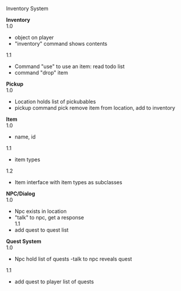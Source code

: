 Inventory System



**Inventory**    
1.0  
- object on player
- "inventory" command shows contents  

1.1  
- Command "use" to use an item: read todo list
- command "drop" item  

**Pickup**     
1.0  
- Location holds list of pickubables
- pickup command pick remove item from location, add to inventory

**Item**    
1.0    
- name, id  

1.1    
- item types  

1.2    
- Item interface with item types as subclasses

**NPC/Dialog**     
1.0  
- Npc exists in location
- "talk" to npc, get a response  
1.1  
- add quest to quest list

**Quest System**     
1.0  
- Npc hold list of quests
-talk to npc reveals quest  

1.1  
- add quest to player list of quests

